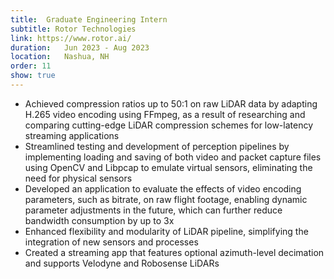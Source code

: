 ```yaml
---
title:  Graduate Engineering Intern
subtitle: Rotor Technologies
link: https://www.rotor.ai/
duration:   Jun 2023 - Aug 2023
location:   Nashua, NH
order: 11
show: true
---
```


- Achieved compression ratios up to 50:1 on raw LiDAR data by adapting H.265 video encoding using FFmpeg, as a result of researching and comparing cutting-edge LiDAR compression schemes for low-latency streaming applications
- Streamlined testing and development of perception pipelines by implementing loading and saving of both video and packet capture files using OpenCV and Libpcap to emulate virtual sensors, eliminating the need for physical sensors
- Developed an application to evaluate the effects of video encoding parameters, such as bitrate, on raw flight footage, enabling dynamic parameter adjustments in the future, which can further reduce bandwidth consumption by up to 3x
- Enhanced flexibility and modularity of LiDAR pipeline, simplifying the integration of new sensors and processes
- Created a streaming app that features optional azimuth-level decimation and supports Velodyne and Robosense LiDARs